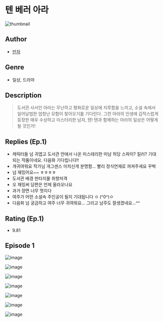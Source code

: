 # 텐 베러 아라
![thumbnail](https://image-comic.pstatic.net/user_contents_data/challenge_comic/2023/05/24/367049/upload_3630575727171088697_480x623.jpeg)

## Author
- [만자](https://comic.naver.com/artistTitle?id=367049)

## Genre
- 일상, 드라마

## Description
> 도서관 사서인 아라는 무난하고 평화로운 일상에 지루함을 느끼고, 소설 속에서 일어날법한 엄청난 모험이 찾아오기를 기다린다. 그런 아라의 인생에 갑작스럽게 등장한 매우 수상하고 미스터리한 남자, 텐! 텐과 함께하는 아라의 일상은 어떻게 될 것인가!

## Replies (Ep.1)
- 캐릭터들 넘 귀엽고 도서관 안에서 나온 미스테리한 미남 허당 스파이? 킬러? 기대되는 작품이네요. 다음화 기다립니다!!
- 개귀여워요 작가님 개그센스 미치신게 분명함... 빨리 정식연재로 꺼져주세요 꾸벅
- 넘 재밌어요~~ ㅎㅎㅎㅎ
- 도서관 배경 판타지물 취향저격
- 오 재밌써 담편은 언제 올라오나요
- 과거 장면 너무 멋지다
- 여주가 어떤 소설속 주인공이 될지 기대됩니다 ㅇ (^0^)ㅇ
- 다음화 넘 궁금하고 여주 너무 귀여워요... 그리고 남주도 잘생겼네요...^^

## Rating (Ep.1)
- 9.81

## Episode 1
![image](https://image-comic.pstatic.net/user_contents_data/challenge_comic/2023/05/24/367049/upload_3558517951872709473.jpeg)

![image](https://image-comic.pstatic.net/user_contents_data/challenge_comic/2023/05/24/367049/upload_3833467521234843747.jpeg)

![image](https://image-comic.pstatic.net/user_contents_data/challenge_comic/2023/05/24/367049/upload_3618984667001598772.jpeg)

![image](https://image-comic.pstatic.net/user_contents_data/challenge_comic/2023/05/24/367049/upload_7365414424405369910.jpeg)

![image](https://image-comic.pstatic.net/user_contents_data/challenge_comic/2023/05/24/367049/upload_3617009762974513202.jpeg)

![image](https://image-comic.pstatic.net/user_contents_data/challenge_comic/2023/05/24/367049/upload_7305509530509064242.jpeg)

![image](https://image-comic.pstatic.net/user_contents_data/challenge_comic/2023/05/24/367049/upload_7075492771686278201.jpeg)
